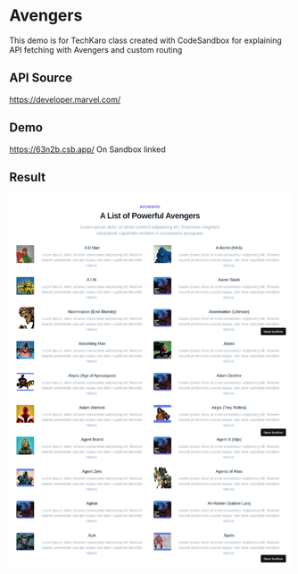 # Avengers
This demo is for TechKaro class created with CodeSandbox for explaining API fetching with Avengers and custom routing

## API Source
https://developer.marvel.com/

## Demo
https://63n2b.csb.app/ On Sandbox linked

## Result
![Image](https://github.com/taleymirza/avengers/blob/main/h.png)
